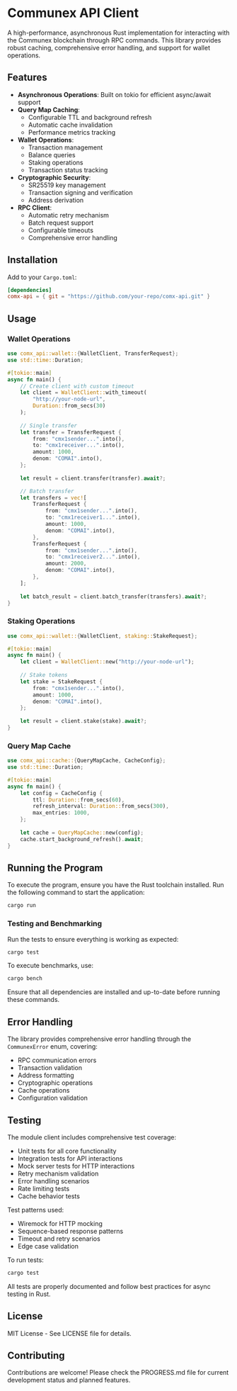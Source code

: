 # Communex API Client

A high-performance, asynchronous Rust implementation for interacting with the Communex blockchain through RPC commands. This library provides robust caching, comprehensive error handling, and support for wallet operations.

## Features

- **Asynchronous Operations**: Built on tokio for efficient async/await support
- **Query Map Caching**: 
  - Configurable TTL and background refresh
  - Automatic cache invalidation
  - Performance metrics tracking
- **Wallet Operations**:
  - Transaction management
  - Balance queries
  - Staking operations
  - Transaction status tracking
- **Cryptographic Security**:
  - SR25519 key management
  - Transaction signing and verification
  - Address derivation
- **RPC Client**:
  - Automatic retry mechanism
  - Batch request support
  - Configurable timeouts
  - Comprehensive error handling

## Installation

Add to your `Cargo.toml`:

```toml
[dependencies]
comx-api = { git = "https://github.com/your-repo/comx-api.git" }
```

## Usage

### Wallet Operations

```rust
use comx_api::wallet::{WalletClient, TransferRequest};
use std::time::Duration;

#[tokio::main]
async fn main() {
    // Create client with custom timeout
    let client = WalletClient::with_timeout(
        "http://your-node-url",
        Duration::from_secs(30)
    );
    
    // Single transfer
    let transfer = TransferRequest {
        from: "cmx1sender...".into(),
        to: "cmx1receiver...".into(),
        amount: 1000,
        denom: "COMAI".into(),
    };
    
    let result = client.transfer(transfer).await?;

    // Batch transfer
    let transfers = vec![
        TransferRequest {
            from: "cmx1sender...".into(),
            to: "cmx1receiver1...".into(),
            amount: 1000,
            denom: "COMAI".into(),
        },
        TransferRequest {
            from: "cmx1sender...".into(),
            to: "cmx1receiver2...".into(),
            amount: 2000,
            denom: "COMAI".into(),
        },
    ];
    
    let batch_result = client.batch_transfer(transfers).await?;
}
```

### Staking Operations

```rust
use comx_api::wallet::{WalletClient, staking::StakeRequest};

#[tokio::main]
async fn main() {
    let client = WalletClient::new("http://your-node-url");
    
    // Stake tokens
    let stake = StakeRequest {
        from: "cmx1sender...".into(),
        amount: 1000,
        denom: "COMAI".into(),
    };
    
    let result = client.stake(stake).await?;
}
```

### Query Map Cache

```rust
use comx_api::cache::{QueryMapCache, CacheConfig};
use std::time::Duration;

#[tokio::main]
async fn main() {
    let config = CacheConfig {
        ttl: Duration::from_secs(60),
        refresh_interval: Duration::from_secs(300),
        max_entries: 1000,
    };
    
    let cache = QueryMapCache::new(config);
    cache.start_background_refresh().await;
}
```

## Running the Program

To execute the program, ensure you have the Rust toolchain installed. Run the following command to start the application:

```bash
cargo run
```

### Testing and Benchmarking

Run the tests to ensure everything is working as expected:

```bash
cargo test
```

To execute benchmarks, use:

```bash
cargo bench
```

Ensure that all dependencies are installed and up-to-date before running these commands.

## Error Handling

The library provides comprehensive error handling through the `CommunexError` enum, covering:
- RPC communication errors
- Transaction validation
- Address formatting
- Cryptographic operations
- Cache operations
- Configuration validation

## Testing

The module client includes comprehensive test coverage:

- Unit tests for all core functionality
- Integration tests for API interactions
- Mock server tests for HTTP interactions
- Retry mechanism validation
- Error handling scenarios
- Rate limiting tests
- Cache behavior tests

Test patterns used:
- Wiremock for HTTP mocking
- Sequence-based response patterns
- Timeout and retry scenarios
- Edge case validation

To run tests:
```bash
cargo test
```

All tests are properly documented and follow best practices for async testing in Rust.

## License

MIT License - See LICENSE file for details.

## Contributing

Contributions are welcome! Please check the PROGRESS.md file for current development status and planned features.
